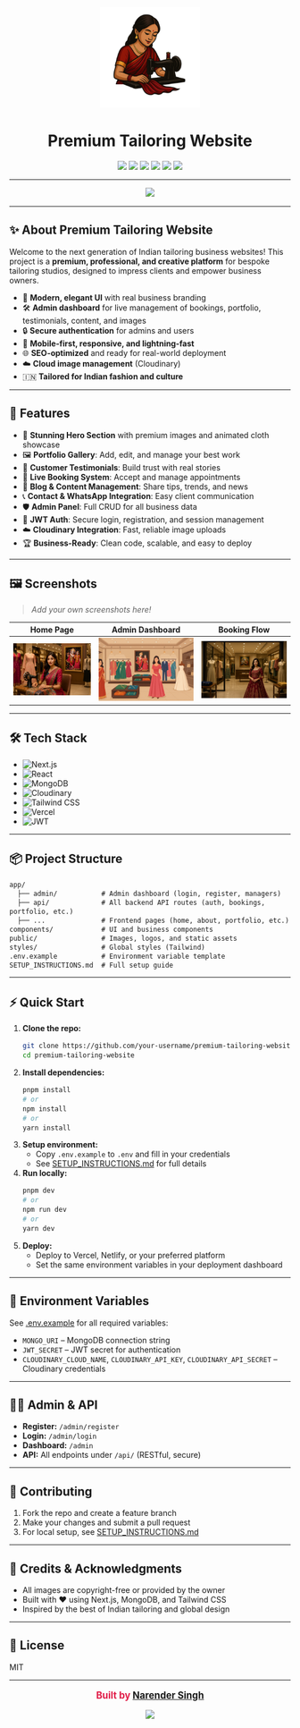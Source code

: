 <p align="center">
  <img src="public/logo1.png" alt="Premium Tailoring Logo" width="180" />
</p>

<h1 align="center">Premium Tailoring Website</h1>

<p align="center">
  <img src="https://img.shields.io/github/workflow/status/your-username/premium-tailoring-website/CI?label=Build&style=for-the-badge&logo=github" />
  <img src="https://img.shields.io/github/license/your-username/premium-tailoring-website?style=for-the-badge&logo=open-source-initiative" />
  <img src="https://img.shields.io/github/stars/your-username/premium-tailoring-website?style=for-the-badge&logo=star" />
  <img src="https://img.shields.io/github/issues/your-username/premium-tailoring-website?style=for-the-badge&logo=github" />
  <img src="https://img.shields.io/github/pulls/your-username/premium-tailoring-website?style=for-the-badge&logo=github" />
  <img src="https://img.shields.io/badge/Deployed-Vercel-000?style=for-the-badge&logo=vercel" />
</p>

---

<div align="center">
  <img src="https://readme-typing-svg.demolab.com?font=Fira+Code&size=28&pause=1000&color=E11D48&center=true&vCenter=true&width=700&lines=Premium+Tailoring+for+Modern+India;Business-Ready+Admin+Dashboard;Live+Bookings+%7C+Portfolio+%7C+Testimonials;Built+for+Growth+and+Creativity"/>
</div>

---

## ✨ About Premium Tailoring Website

Welcome to the next generation of Indian tailoring business websites! This project is a **premium, professional, and creative platform** for bespoke tailoring studios, designed to impress clients and empower business owners.

- 🧵 **Modern, elegant UI** with real business branding
- 🛠️ **Admin dashboard** for live management of bookings, portfolio, testimonials, content, and images
- 🔒 **Secure authentication** for admins and users
- 📱 **Mobile-first, responsive, and lightning-fast**
- 🌐 **SEO-optimized** and ready for real-world deployment
- ☁️ **Cloud image management** (Cloudinary)
- 🇮🇳 **Tailored for Indian fashion and culture**

---

## 🚀 Features

- 🎨 **Stunning Hero Section** with premium images and animated cloth showcase
- 🖼️ **Portfolio Gallery**: Add, edit, and manage your best work
- 💬 **Customer Testimonials**: Build trust with real stories
- 📅 **Live Booking System**: Accept and manage appointments
- 📝 **Blog & Content Management**: Share tips, trends, and news
- 📞 **Contact & WhatsApp Integration**: Easy client communication
- 🛡️ **Admin Panel**: Full CRUD for all business data
- 🔐 **JWT Auth**: Secure login, registration, and session management
- ☁️ **Cloudinary Integration**: Fast, reliable image uploads
- 🏆 **Business-Ready**: Clean code, scalable, and easy to deploy

---

## 🖼️ Screenshots

> _Add your own screenshots here!_

| Home Page | Admin Dashboard | Booking Flow |
|-----------|----------------|-------------|
| ![](public/hero1.png) | ![](public/hero2.png) | ![](public/hero3.png) |

---

## 🛠️ Tech Stack

- ![Next.js](https://img.shields.io/badge/Next.js-000?logo=nextdotjs&logoColor=white)
- ![React](https://img.shields.io/badge/React-20232A?logo=react&logoColor=61DAFB)
- ![MongoDB](https://img.shields.io/badge/MongoDB-4EA94B?logo=mongodb&logoColor=white)
- ![Cloudinary](https://img.shields.io/badge/Cloudinary-3448C5?logo=cloudinary&logoColor=white)
- ![Tailwind CSS](https://img.shields.io/badge/Tailwind_CSS-38B2AC?logo=tailwindcss&logoColor=white)
- ![Vercel](https://img.shields.io/badge/Vercel-000?logo=vercel&logoColor=white)
- ![JWT](https://img.shields.io/badge/JWT-000?logo=jsonwebtokens&logoColor=white)

---

## 📦 Project Structure

```
app/
  ├── admin/           # Admin dashboard (login, register, managers)
  ├── api/             # All backend API routes (auth, bookings, portfolio, etc.)
  ├── ...              # Frontend pages (home, about, portfolio, etc.)
components/            # UI and business components
public/                # Images, logos, and static assets
styles/                # Global styles (Tailwind)
.env.example           # Environment variable template
SETUP_INSTRUCTIONS.md  # Full setup guide
```

---

## ⚡ Quick Start

1. **Clone the repo:**
   ```bash
   git clone https://github.com/your-username/premium-tailoring-website.git
   cd premium-tailoring-website
   ```
2. **Install dependencies:**
   ```bash
   pnpm install
   # or
   npm install
   # or
   yarn install
   ```
3. **Setup environment:**
   - Copy `.env.example` to `.env` and fill in your credentials
   - See [SETUP_INSTRUCTIONS.md](./SETUP_INSTRUCTIONS.md) for full details
4. **Run locally:**
   ```bash
   pnpm dev
   # or
   npm run dev
   # or
   yarn dev
   ```
5. **Deploy:**
   - Deploy to Vercel, Netlify, or your preferred platform
   - Set the same environment variables in your deployment dashboard

---

## 🔑 Environment Variables

See [.env.example](./.env.example) for all required variables:
- `MONGO_URI` – MongoDB connection string
- `JWT_SECRET` – JWT secret for authentication
- `CLOUDINARY_CLOUD_NAME`, `CLOUDINARY_API_KEY`, `CLOUDINARY_API_SECRET` – Cloudinary credentials

---

## 👩‍💻 Admin & API

- **Register:** `/admin/register`
- **Login:** `/admin/login`
- **Dashboard:** `/admin`
- **API:** All endpoints under `/api/` (RESTful, secure)

---

## 🤝 Contributing

1. Fork the repo and create a feature branch
2. Make your changes and submit a pull request
3. For local setup, see [SETUP_INSTRUCTIONS.md](./SETUP_INSTRUCTIONS.md)

---

## 🙏 Credits & Acknowledgments

- All images are copyright-free or provided by the owner
- Built with ❤️ using Next.js, MongoDB, and Tailwind CSS
- Inspired by the best of Indian tailoring and global design

---

## 📝 License

MIT

---

<p align="center" style="font-size: 1.2em; font-weight: bold; color: #e11d48;">
  Built by <a href="https://www.linkedin.com/in/narender-singh-1b1b1b1b/" target="_blank">Narender Singh</a>
</p>

<p align="center">
  <img src="https://readme-typing-svg.demolab.com?font=Fira+Code&size=24&pause=1000&color=E11D48&center=true&vCenter=true&width=600&lines=Premium+Tailoring+for+the+Next+Generation!"/>
</p> 